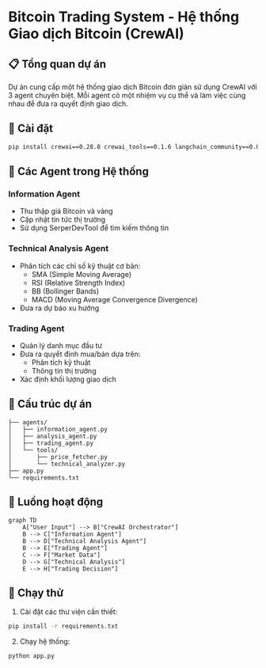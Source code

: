 # Bitcoin Trading System - Hệ thống Giao dịch Bitcoin (CrewAI)

## 📋 Tổng quan dự án

Dự án cung cấp một hệ thống giao dịch Bitcoin đơn giản sử dụng CrewAI với 3 agent chuyên biệt. Mỗi agent có một nhiệm vụ cụ thể và làm việc cùng nhau để đưa ra quyết định giao dịch.

## 🎯 Cài đặt

```bash
pip install crewai==0.28.8 crewai_tools==0.1.6 langchain_community==0.0.29
```

## 🤖 Các Agent trong Hệ thống

### Information Agent
- Thu thập giá Bitcoin và vàng
- Cập nhật tin tức thị trường
- Sử dụng SerperDevTool để tìm kiếm thông tin

### Technical Analysis Agent
- Phân tích các chỉ số kỹ thuật cơ bản:
  - SMA (Simple Moving Average)
  - RSI (Relative Strength Index)
  - BB (Bollinger Bands)
  - MACD (Moving Average Convergence Divergence)
- Đưa ra dự báo xu hướng

### Trading Agent
- Quản lý danh mục đầu tư
- Đưa ra quyết định mua/bán dựa trên:
  - Phân tích kỹ thuật
  - Thông tin thị trường
- Xác định khối lượng giao dịch

## 📁 Cấu trúc dự án
```
├── agents/
│   ├── information_agent.py
│   ├── analysis_agent.py
│   ├── trading_agent.py
│   └── tools/
│       ├── price_fetcher.py
│       └── technical_analyzer.py
├── app.py
└── requirements.txt
```

## 🔄 Luồng hoạt động

```mermaid
graph TD
    A["User Input"] --> B["CrewAI Orchestrator"]
    B --> C["Information Agent"]
    B --> D["Technical Analysis Agent"]
    B --> E["Trading Agent"]
    C --> F["Market Data"]
    D --> G["Technical Analysis"]
    E --> H["Trading Decision"]
```

## 🚀 Chạy thử

1. Cài đặt các thư viện cần thiết:
```bash
pip install -r requirements.txt
```

2. Chạy hệ thống:
```bash
python app.py
```
